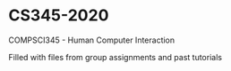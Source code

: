 # CS345-2020
COMPSCI345 - Human Computer Interaction

Filled with files from group assignments and past tutorials
